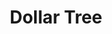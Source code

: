 ---
title: "Dollar Tree"
url: /virginia-beach/dollar-tree-south-independence-boulevard/
shop: variety store
---